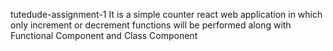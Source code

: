 tutedude-assignment-1
It is a simple counter react web application in which only increment or decrement functions will be performed along with Functional Component and Class Component
